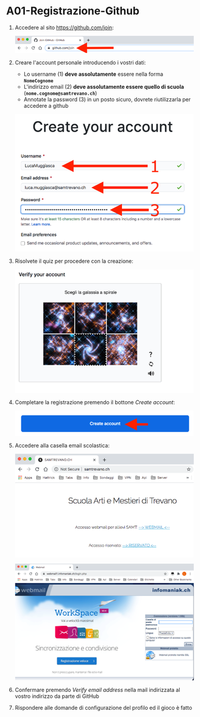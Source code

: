 # A01-Registrazione-Github

1. Accedere al sito https://github.com/join:

	![](img/img1.png)

2. Creare l'account personale introducendo i vostri dati:
	
	- Lo username (1) **deve assolutamente** essere nella forma **```NomeCognome```**
	- L'indirizzo email (2) **deve assolutamente essere quello di scuola** (**```nome.cognome@samtrevano.ch```**)
	- Annotate la password (3) in un posto sicuro, dovrete riutilizzarla per accedere a github

	![](img/img2.png)

3. Risolvete il quiz per procedere con la creazione:

	![](img/img3.png)

4. Completare la registrazione premendo il bottone *Create account*:

	![](img/img4.png)

5. Accedere alla casella email scolastica:

	![](img/img6.png)

	![](img/img7.png)
	
6. Confermare premendo *Verify email address* nella mail indirizzata al vostro indirizzo da parte di GitHub

7. Rispondere alle domande di configurazione del profilo ed il gioco è fatto

